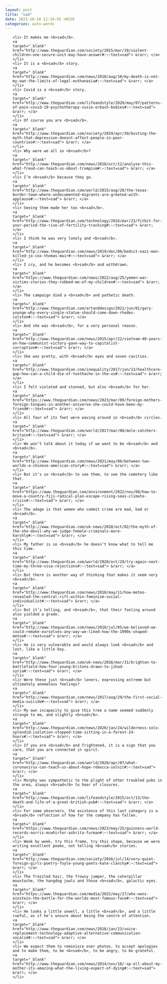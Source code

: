 ```yaml
---
layout: post
title: "sad"
date: 2023-10-10 12:34:56 +0530
categories: auto-words
---
```

<ol>

    <li> It makes me <b>sad</b>.
    <a 
    target="_blank" 
    href="http://www.theguardian.com/society/2015/mar/18/violent-children-one-secure-unit-may-have-answer#:~:text=sad"> &rarr; </a>
    </li>
    <li> It is a <b>sad</b> story.
    <a 
    target="_blank" 
    href="http://www.theguardian.com/news/2018/aug/10/my-death-is-not-my-own-the-limits-of-legal-euthanasia#:~:text=sad"> &rarr; </a>
    </li>
    <li> Covid is a <b>sad</b> story.
    <a 
    target="_blank" 
    href="http://www.theguardian.com/lifeandstyle/2020/may/07/patterns-of-pain-covid-19-psychotherapy-susie-orbach-bodies#:~:text=sad"> &rarr; </a>
    </li>
    <li> Of course you are <b>sad</b>.
    <a 
    target="_blank" 
    href="http://www.theguardian.com/society/2019/apr/30/busting-the-myth-that-depression-doesnt-affect-people-in-poor-countries#:~:text=sad"> &rarr; </a>
    </li>
    <li> Why were we all so <b>sad</b>?
    <a 
    target="_blank" 
    href="http://www.theguardian.com/news/2018/oct/12/analyse-this-what-freud-can-teach-us-about-trumpism#:~:text=sad"> &rarr; </a>
    </li>
    <li> I’m <b>sad</b> because they go.
    <a 
    target="_blank" 
    href="http://www.theguardian.com/world/2015/aug/20/the-texas-border-town-where-undocumented-migrants-are-greeted-with-applause#:~:text=sad"> &rarr; </a>
    </li>
    <li> Seeing them made her too <b>sad</b>.
    <a 
    target="_blank" 
    href="http://www.theguardian.com/technology/2016/mar/23/fitbit-for-your-period-the-rise-of-fertility-tracking#:~:text=sad"> &rarr; </a>
    </li>
    <li> I think he was very lonely and <b>sad</b>.
    <a 
    target="_blank" 
    href="http://www.theguardian.com/news/2019/dec/06/bedsit-nazi-man-killed-jo-cox-thomas-mair#:~:text=sad"> &rarr; </a>
    </li>
    <li> I cry, and he becomes <b>sad</b> and withdrawn.
    <a 
    target="_blank" 
    href="https://www.theguardian.com/news/2022/aug/25/yemen-war-victims-stories-they-robbed-me-of-my-children#:~:text=sad"> &rarr; </a>
    </li>
    <li> The campaign died a <b>sad</b> and pathetic death.
    <a 
    target="_blank" 
    href="http://www.theguardian.com/artanddesign/2021/jun/01/gary-younge-why-every-single-statue-should-come-down-rhodes-colston#:~:text=sad"> &rarr; </a>
    </li>
    <li> And she was <b>sad</b>, for a very personal reason.
    <a 
    target="_blank" 
    href="http://www.theguardian.com/news/2015/apr/22/vietnam-40-years-on-how-communist-victory-gave-way-to-capitalist-corruption#:~:text=sad"> &rarr; </a>
    </li>
    <li> She was pretty, with <b>sad</b> eyes and seven cavities.
    <a 
    target="_blank" 
    href="http://www.theguardian.com/inequality/2017/jun/13/healthcare-gap-how-can-a-child-die-of-toothache-in-the-us#:~:text=sad"> &rarr; </a>
    </li>
    <li> I felt violated and stunned, but also <b>sad</b> for her.
    <a 
    target="_blank" 
    href="https://www.theguardian.com/news/2023/mar/09/foreign-mothers-foreign-tongues-in-another-universe-she-could-have-been-my-friend#:~:text=sad"> &rarr; </a>
    </li>
    <li> All four of its feet were waving around in <b>sad</b> circles.
    <a 
    target="_blank" 
    href="http://www.theguardian.com/world/2017/mar/08/mole-catchers-britain#:~:text=sad"> &rarr; </a>
    </li>
    <li> We won’t talk about it today if we want to be <b>sad</b> and <b>sad</b>.
    <a 
    target="_blank" 
    href="http://www.theguardian.com/news/2021/may/06/between-two-worlds-a-chinese-american-story#:~:text=sad"> &rarr; </a>
    </li>
    <li> But it’s so <b>sad</b> to see them, to see the cemetery like that.
    <a 
    target="_blank" 
    href="https://www.theguardian.com/environment/2022/nov/08/how-to-move-a-country-fiji-radical-plan-escape-rising-seas-climate-crisis#:~:text=sad"> &rarr; </a>
    </li>
    <li> The adage is that women who commit crime are mad, bad or <b>sad</b>.
    <a 
    target="_blank" 
    href="http://www.theguardian.com/uk-news/2018/oct/02/the-myth-of-the-she-devil-why-we-judge-female-criminals-more-harshly#:~:text=sad"> &rarr; </a>
    </li>
    <li> My father is so <b>sad</b> he doesn’t know what to tell me this time.
    <a 
    target="_blank" 
    href="http://www.theguardian.com/world/2020/oct/29/try-again-next-time-my-three-visa-rejections#:~:text=sad"> &rarr; </a>
    </li>
    <li> But there is another way of thinking that makes it seem very <b>sad</b>.
    <a 
    target="_blank" 
    href="http://www.theguardian.com/news/2018/may/11/how-metoo-revealed-the-central-rift-within-feminism-social-individualist#:~:text=sad"> &rarr; </a>
    </li>
    <li> But it’s telling, and <b>sad</b>, that their fooling around also yielded a grade.
    <a 
    target="_blank" 
    href="http://www.theguardian.com/news/2018/jul/05/we-believed-we-could-remake-ourselves-any-way-we-liked-how-the-1990s-shaped-metoo#:~:text=sad"> &rarr; </a>
    </li>
    <li> He is very vulnerable and would always look <b>sad</b> and lost, like a little boy.
    <a 
    target="_blank" 
    href="http://www.theguardian.com/uk-news/2016/mar/31/brighton-to-battlefield-how-four-young-britons-drawn-to-jihad-syria#:~:text=sad"> &rarr; </a>
    </li>
    <li> Were these just <b>sad</b> loners, expressing extreme but ultimately anomalous feelings?
    <a 
    target="_blank" 
    href="http://www.theguardian.com/news/2017/aug/29/the-first-social-media-suicide#:~:text=sad"> &rarr; </a>
    </li>
    <li> My own incapacity to give this tree a name seemed suddenly strange to me, and slightly <b>sad</b>.
    <a 
    target="_blank" 
    href="http://www.theguardian.com/news/2020/jan/24/wilderness-solo-splendid-isolation-stopped-time-sitting-in-a-forest-24-hours#:~:text=sad"> &rarr; </a>
    </li>
    <li> If you are <b>sad</b> and frightened, it is a sign that you care, that you are connected in spirit.
    <a 
    target="_blank" 
    href="http://www.theguardian.com/world/2020/apr/07/what-coronavirus-can-teach-us-about-hope-rebecca-solnit#:~:text=sad"> &rarr; </a>
    </li>
    <li> Murphy was sympathetic to the plight of other troubled pubs in the area, always <b>sad</b> to hear of closures.
    <a 
    target="_blank" 
    href="http://www.theguardian.com/lifeandstyle/2015/oct/13/the-death-and-life-of-a-great-british-pub#:~:text=sad"> &rarr; </a>
    </li>
    <li> For some observers, the existence of this last category is a <b>sad</b> reflection of how far the company has fallen.
    <a 
    target="_blank" 
    href="https://www.theguardian.com/news/2023/may/25/guinness-world-records-norris-mcwhirter-ashrita-furman#:~:text=sad"> &rarr; </a>
    </li>
    <li> Week by week, try this frame, try this shape, because we were writing excellent poems, not telling <b>sad</b> stories.
    <a 
    target="_blank" 
    href="http://www.theguardian.com/society/2016/jul/14/very-quiet-foreign-girls-poetry-foyle-young-poets-kate-clanchy#:~:text=sad"> &rarr; </a>
    </li>
    <li> The frazzled hair, the frowsy jumper, the caterpillar moustache, the hangdog jowls and those <b>sad</b>, galactic eyes.
    <a 
    target="_blank" 
    href="https://www.theguardian.com/media/2022/may/17/who-owns-einstein-the-battle-for-the-worlds-most-famous-face#:~:text=sad"> &rarr; </a>
    </li>
    <li> He looks a little unwell, a little <b>sad</b>, and a little rueful, as if he’s unsure about being the centre of attention.
    <a 
    target="_blank" 
    href="http://www.theguardian.com/news/2018/jan/23/voice-replacement-technology-adaptive-alternative-communication-vocalid#:~:text=sad"> &rarr; </a>
    </li>
    <li> We expect them to reminisce over photos, to accept apologies and to make them, to be <b>sad</b>, to be angry, to be grateful.
    <a 
    target="_blank" 
    href="http://www.theguardian.com/news/2014/nov/18/-sp-all-about-my-mother-its-amazing-what-the-living-expect-of-dying#:~:text=sad"> &rarr; </a>
    </li>